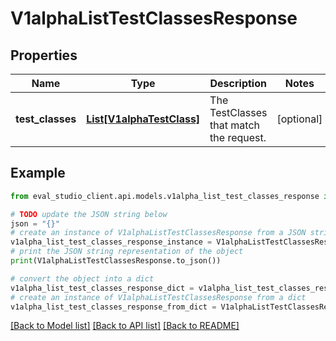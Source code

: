 # V1alphaListTestClassesResponse


## Properties

Name | Type | Description | Notes
------------ | ------------- | ------------- | -------------
**test_classes** | [**List[V1alphaTestClass]**](V1alphaTestClass.md) | The TestClasses that match the request. | [optional] 

## Example

```python
from eval_studio_client.api.models.v1alpha_list_test_classes_response import V1alphaListTestClassesResponse

# TODO update the JSON string below
json = "{}"
# create an instance of V1alphaListTestClassesResponse from a JSON string
v1alpha_list_test_classes_response_instance = V1alphaListTestClassesResponse.from_json(json)
# print the JSON string representation of the object
print(V1alphaListTestClassesResponse.to_json())

# convert the object into a dict
v1alpha_list_test_classes_response_dict = v1alpha_list_test_classes_response_instance.to_dict()
# create an instance of V1alphaListTestClassesResponse from a dict
v1alpha_list_test_classes_response_from_dict = V1alphaListTestClassesResponse.from_dict(v1alpha_list_test_classes_response_dict)
```
[[Back to Model list]](../README.md#documentation-for-models) [[Back to API list]](../README.md#documentation-for-api-endpoints) [[Back to README]](../README.md)


